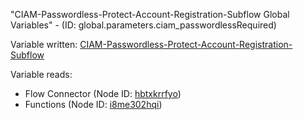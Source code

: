 "CIAM-Passwordless-Protect-Account-Registration-Subflow Global Variables" - (ID: global.parameters.ciam_passwordlessRequired)

Variable written:
[CIAM-Passwordless-Protect-Account-Registration-Subflow](../index.md#Variables)

Variable reads:
* Flow Connector (Node ID: [hbtxkrrfyo](../nodes/hbtxkrrfyo.md))
* Functions (Node ID: [i8me302hqi](../nodes/i8me302hqi.md))
